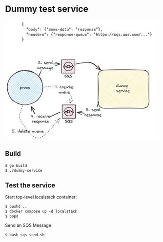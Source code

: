 # Dummy test service

![architecture.png](./dummy-service-architecture.png)

## Build

```console
$ go build
$ ./dummy-service
```

## Test the service

Start top-level localstack container:
```console
$ pushd ..
$ docker compose up -d localstack
$ popd
```

Send an SQS Message
```console
$ bash sqs-send.sh
```
